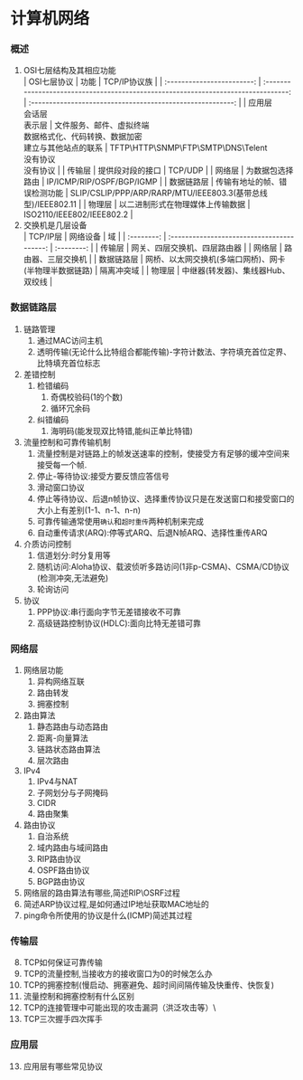 # 计算机网络

### 概述

1. OSI七层结构及其相应功能  
    |        OSI七层协议         |                                        功能                                        |                        TCP/IP协议族                        |
    | :------------------------: | :--------------------------------------------------------------------------------: | :--------------------------------------------------------: |
    | 应用层<br>会话层<br>表示层 | 文件服务、邮件、虚拟终端<br>数据格式化、代码转换、数据加密<br>建立与其他站点的联系 | TFTP\HTTP\SNMP\FTP\SMTP\DNS\Telent<br>没有协议<br>没有协议 |
    |           传输层           |                                  提供段对段的接口                                  |                          TCP/UDP                           |
    |           网络层           |                                  为数据包选择路由                                  |                 IP/ICMP/RIP/OSPF/BGP/IGMP                  |
    |         数据链路层         |                            传输有地址的帧、错误检测功能                            |      SLIP/CSLIP/PPP/ARP/RARP/MTU/IEEE803.3(基带总线型)/IEEE802.11      |
    |           物理层           |                          以二进制形式在物理媒体上传输数据                          |                 ISO2110/IEEE802/IEEE802.2                  |
2. 交换机是几层设备  
    |  TCP/IP层  |                  网络设备                  |     域     |
    | :--------: | :----------------------------------------: | :--------: |
    |   传输层   |        网关、四层交换机、四层路由器        |
    |   网络层   |             路由器、三层交换机             |
    | 数据链路层 | 网桥、以太网交换机(多端口网桥)、网卡(半物理半数据链路) | 隔离冲突域 |
    |   物理层   |     中继器(转发器)、集线器Hub、双绞线      |

### 数据链路层

1. 链路管理  
    1. 通过MAC访问主机
    2. 透明传输(无论什么比特组合都能传输)-字符计数法、字符填充首位定界、比特填充首位标志
2. 差错控制
   1. 检错编码
      1. 奇偶校验码(1的个数)
      2. 循环冗余码
   2. 纠错编码
      1. 海明码(能发现双比特错,能纠正单比特错)
3. 流量控制和可靠传输机制
   1. 流量控制是对链路上的帧发送速率的控制，使接受方有足够的缓冲空间来接受每一个帧.
   2. 停止-等待协议:接受方要反馈应答信号
   3. 滑动窗口协议
   4. 停止等待协议、后退n帧协议、选择重传协议只是在发送窗口和接受窗口的大小上有差别(1-1、n-1、n-n)
   5. 可靠传输通常使用`确认`和`超时重传`两种机制来完成
   6. 自动重传请求(ARQ):停等式ARQ、后退N帧ARQ、选择性重传ARQ
4. 介质访问控制
   1. 信道划分:时分复用等
   2. 随机访问:Aloha协议、载波侦听多路访问(1非p-CSMA)、CSMA/CD协议(检测冲突,无法避免)
   3. 轮询访问
5. 协议
   1. PPP协议:串行面向字节无差错接收不可靠
   2. 高级链路控制协议(HDLC):面向比特无差错可靠

### 网络层

1. 网络层功能
   1. 异构网络互联
   2. 路由转发
   3. 拥塞控制
2. 路由算法
   1. 静态路由与动态路由
   2. 距离-向量算法
   3. 链路状态路由算法
   4. 层次路由
3. IPv4
   1. IPv4与NAT
   2. 子网划分与子网掩码
   3. CIDR
   4. 路由聚集
4. 路由协议
   1. 自治系统
   2. 域内路由与域间路由
   3. RIP路由协议
   4. OSPF路由协议
   5. BGP路由协议
5. 网络层的路由算法有哪些,简述RIP\OSRF过程
6. 简述ARP协议过程,是如何通过IP地址获取MAC地址的
7. ping命令所使用的协议是什么(ICMP)简述其过程

### 传输层

8. TCP如何保证可靠传输
9.  TCP的流量控制,当接收方的接收窗口为0的时候怎么办
10. TCP的拥塞控制(慢启动、拥塞避免、超时间间隔传输及快重传、快恢复)
11. 流量控制和拥塞控制有什么区别
12. TCP的连接管理中可能出现的攻击漏洞（洪泛攻击等）\
13. TCP三次握手四次挥手

### 应用层

13. 应用层有哪些常见协议